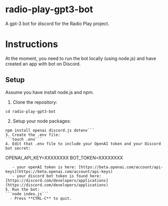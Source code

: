 # radio-play-gpt3-bot
A gpt-3 bot for discord for the Radio Play project.

# Instructions
At the moment, you need to run the bot locally (using node.js) and have created an app with bot on Discord. 

## Setup
Assume you have install node.js and npm. 

1. Clone the repository: 
```git clone https://github.com/roberttwomey/radio-play-gpt3-bot
cd radio-play-gpt3-bot
```
2. Setup your node packages: 
```npm init -y
npm install openai discord.js dotenv```
3. Create the .env file: 
```touch .env```
4. Edit that .env file to include your OpenAI token and your Discord bot secret: 
```
OPENAI_API_KEY=XXXXXXXX
BOT_TOKEN=XXXXXXXX
```
   - your openAI token is here: [https://beta.openai.com/account/api-keys](https://beta.openai.com/account/api-keys)
   - your discord bot token is found here: [https://discord.com/developers/applications](https://discord.com/developers/applications)
5. Run the bot: 
```node index.js```
  - Press **CTRL-C** to quit.
